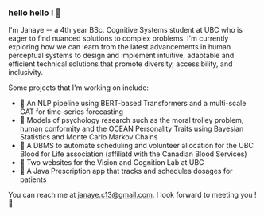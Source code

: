 ### hello hello ! 🎐

I'm Janaye -- a 4th year BSc. Cognitive Systems student at UBC who is eager to find nuanced solutions to complex problems. I'm currently exploring how we can learn from the latest advancements in human perceptual systems to design and implement intuitive, adaptable and efficient technical solutions that promote diversity, accessibility, and inclusivity. 

Some projects that I'm working on include: 
- 🔬 An NLP pipeline using BERT-based Transformers and a multi-scale GAT for time-series forecasting
- 📘 Models of psychology research such as the moral trolley problem, human conformity and the OCEAN Personality Traits using Bayesian Statistics and Monte Carlo Markov Chains 
- 🏥 A DBMS to automate scheduling and volunteer allocation for the UBC Blood for Life association (affiliatd with the Canadian Blood Services)
- 🐡 Two websites for the Vision and Cognition Lab at UBC 
- 🫧 A Java Prescription app that tracks and schedules dosages for patients

You can reach me at janaye.c13@gmail.com. I look forward to meeting you ! 💌




<!--
**janayee-c/janayee-c** is a ✨ _special_ ✨ repository because its `README.md` (this file) appears on your GitHub profile.

Here are some ideas to get you started:

- 🔭 I’m currently working on this github workshop ! 
- 🌱 I’m currently learning how to use git ! 
- 👯 I’m looking to collaborate on my project at cmd-f :)
- 🤔 I’m looking for help with ...
- 💬 Ask me about my readme on github 
- 📫 How to reach me: @nwplusubc
- 😄 Pronouns: she/her
- ⚡ Fun fact: fnnfsjnfss
-->
